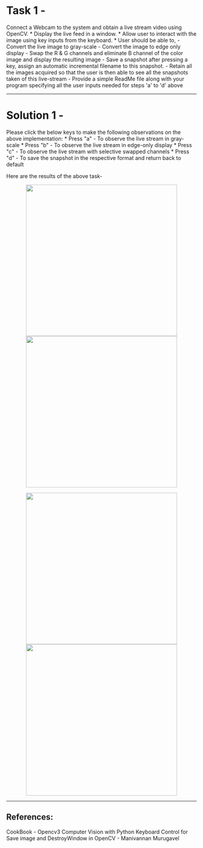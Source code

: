
# Task 1 - 

Connect a Webcam to the system and obtain a live stream video using OpenCV.
	* Display the live feed in a window.
	* Allow user to interact with the image using key inputs from the keyboard.
	* User should be able to,
		- Convert the live image to gray-scale
		- Convert the image to edge only display
		- Swap the R & G channels and eliminate B channel of the color image and display the resulting image
		- Save a snapshot after pressing a key, assign an automatic incremental filename to this snapshot.
		- Retain all the images acquired so that the user is then able to see all the snapshots taken of this live-stream
		-  Provide a simple ReadMe file along with your program specifying all the user inputs needed for steps 'a' to 'd' above
				
----------------------------------------------------------------------------------------------------------------------------------------

# Solution 1 - 

Please click the below keys to make the following observations on the above implementation:
		* Press "a" - To observe the live stream in gray-scale
		* Press "b" - To observe the live stream in edge-only display
		* Press "c" - To observe the live stream with selective swapped channels
		* Press "d" - To save the snapshot in the respective format and return back to default
			
Here are the results of the above task-

<p align="center"> 
<img src="https://github.com/rahulmadanraju/Projects/blob/master/YoloV3_customized/Images_Report/Snapshot_0.png", width="400", height="400" />
<img src="https://github.com/rahulmadanraju/Projects/blob/master/YoloV3_customized/Images_Report/Snapshot_1.png", width="400", height="400" />
<p>
<p align="center">
<img src="https://github.com/rahulmadanraju/Projects/blob/master/YoloV3_customized/Images_Report/Snapshot_2.png", width="400", height="400" />
<img src="https://github.com/rahulmadanraju/Projects/blob/master/YoloV3_customized/Images_Report/Snapshot_3.png", width="400", height="400" />
<p>
      
			
		
---------------------------------------------------------------------------------------------------------------------------------------
## References: 
CookBook - Opencv3 Computer Vision with Python 
Keyboard Control for Save image and DestroyWindow in OpenCV - Manivannan Murugavel 
